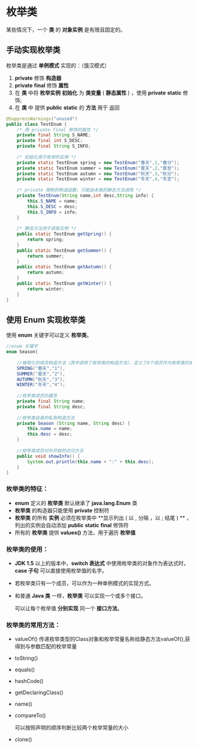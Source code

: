 # 枚举类

某些情况下，一个 **类** 的 **对象实例** 是有限且固定的。

## 手动实现枚举类

枚举类是通过 **单例模式** 实现的：（饿汉模式） 

1. **private** 修饰 **构造器**
2. **private** **final** 修饰 **属性**
3. 在 **类** 中将 **枚举实例** **初始化** 为 **类变量** ( **静态属性** ) ，使用 **private** **static** 修饰;
4. 在 **类** 中 提供 **public** **static** 的 **方法** 用于 返回

```java
@SuppressWarnings("unused")
public class TestEnum {
	/* 用 private final 修饰的属性 */
	private final String S_NAME;
	private final int S_DESC;
	private final String S_INFO;
	
	/* 初始化用于枚举的实例 */
	private static TestEnum spring = new TestEnum("春天",1,"春分");
	private static TestEnum summer = new TestEnum("夏天",2,"夏至");
	private static TestEnum autumn = new TestEnum("秋天",3,"秋分");
	private static TestEnum winter = new TestEnum("冬天",4,"冬至");
	
	/* private 限制的构造函数，只能由本类的静态方法调用 */
	private TestEnum(String name,int desc,String info) {
		this.S_NAME = name;
		this.S_DESC = desc;
		this.S_INFO = info;
	}
	
	/* 静态方法用于获取实例 */
	public static TestEnum getSpring() {
		return spring;
	}
	public static TestEnum getSummer() {
		return summer;
	}
	public static TestEnum getAutumn() {
		return autumn;
	}
	public static TestEnum getWinter() {
		return winter;
	}
}
```

## 使用 Enum 实现枚举类

使用 **enum** 关键字可以定义 **枚举类**。

```java
//enum 关键字
enum Season{
	
	//被简化的成员构造方法（其中调用了枚举类的构造方法），定义了4个成员作为枚举类的类属性。
	SPRING("春天","1"),
	SUMMER("夏天","2"),
	AUTUMN("秋天","3"),
	WINTER("冬天","4");
	
	//枚举类成员的属性
	private final String name;
	private final String desc;
	
	//枚举类自身的私有构造方法
	private Season (String name, String desc) {
		this.name = name;
		this.desc = desc;
	}
	
	//枚举类成员对外开放的访问方法
	public void showInfo() {
		System.out.println(this.name + ":" + this.desc);
	}
}
```

### 枚举类的特征：

* **enum** 定义的 **枚举类** 默认继承了 **java.lang.Enum** 类
* **枚举类** 的构造器只能使用 **private** 控制符
* **枚举类** 的所有 **实例** 必须在枚举类中 **显示列出 ( 以 , 分隔 ，以 ; 结尾 ) ** ，列出的实例会自动添加 **public** **static** **final** 修饰符
* 所有的 **枚举类** 提供 **values()** 方法，用于遍历 **枚举值**

### 枚举类的使用：

* **JDK 1.5** 以上的版本中，**switch  表达式** 中使用枚举类的对象作为表达式时，**case 子句** 可以直接使用枚举值的名字。 

* 若枚举类只有一个成员，可以作为一种单例模式的实现方式。

* 和普通 **Java 类** 一样，**枚举类** 可以实现一个或多个接口。

  可以让每个枚举值 **分别实现** 同一个 **接口方法**。

### 枚举类的常用方法：

* valueOf()
	传递枚举类型的Class对象和枚举常量名称给静态方法valueOf(),获得到与参数匹配的枚举常量
	
* toString()

* equals()

* hashCode()

* getDeclaringClass()

* name()

* compareTo()

  可以按照声明的顺序判断比较两个枚举常量的大小

* clone()


